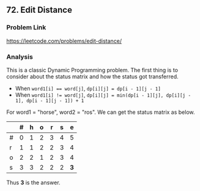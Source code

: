 ## 72. Edit Distance

### Problem Link 
https://leetcode.com/problems/edit-distance/

### Analysis
This is a classic Dynamic Programming problem. The first thing is to consider about the status matrix and how the status
got transferred.

- When `word1[i] == word[j]`, `dp[i][j] = dp[i - 1][j - 1]`
- When `word1[i] != word[j]`, `dp[i][j] = min(dp[i - 1][j], dp[i][j - 1], dp[i - 1][j - 1]) + 1`


For word1 = "horse", word2 = "ros". 
We can get the status matrix as below.

|   | # | h | o | r | s | e |
|---|---|---|---|---|---|---|
| # | 0 | 1 | 2 | 3 | 4 | 5 |
| r | 1 | 1 | 2 | 2 | 3 | 4 |
| o | 2 | 2 | 1 | 2 | 3 | 4 | 
| s | 3 | 3 | 2 | 2 | 2 | **3** |

Thus **3** is the answer.


